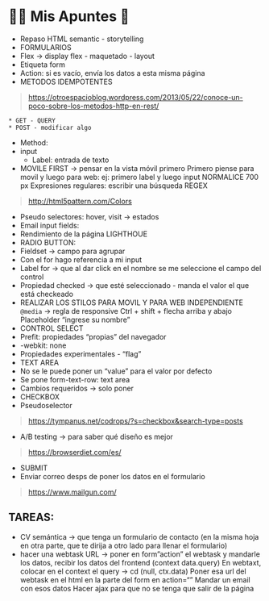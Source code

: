# 🙋🏻 Mis Apuntes 📝

* Repaso HTML semantic - storytelling
* FORMULARIOS
 * Flex -> display flex - maquetado - layout
 * Etiqueta form
 * Action: si es vacío, envía los datos a esta misma página
 * METODOS IDEMPOTENTES
 > https://otroespacioblog.wordpress.com/2013/05/22/conoce-un-poco-sobre-los-metodos-http-en-rest/

    * GET - QUERY
	* POST - modificar algo
* Method:
* input
	* Label: entrada de texto
* MOVILE FIRST -> pensar en la vista móvil primero
  Primero piense para movil y luego para web: ej: primero label y luego input
NORMALICE
700 px
Expresiones regulares: escribir una búsqueda REGEX  
> http://html5pattern.com/Colors
* Pseudo selectores: hover, visit -> estados
 * Email input fields:
 * Rendimiento de la página LIGHTHOUE
* RADIO BUTTON:
 * Fieldset -> campo para agrupar
 * Con el for hago referencia a mi input
 * Label for -> que al dar click en el nombre se me seleccione el campo del control
 * Propiedad checked -> que esté seleccionado - manda el valor el que está checkeado
* REALIZAR LOS STILOS PARA MOVIL Y PARA WEB INDEPENDIENTE
 `@media` -> regla de responsive
Ctrl + shift + flecha arriba y abajo
Placeholder “ingrese su nombre”
* CONTROL SELECT
 * Prefit:  propiedades “propias” del navegador
 * -webkit: none
 * Propiedades experimentales - “flag”
* TEXT AREA
 * No se le puede poner un “value” para el valor por defecto
 * Se pone form-text-row: text area
 * Cambios requeridos -> solo poner
* CHECKBOX
 * Pseudoselector
>https://tympanus.net/codrops/?s=checkbox&search-type=posts
* A/B testing -> para saber qué diseño es mejor
>https://browserdiet.com/es/
* SUBMIT
 * Enviar correo desps de poner los datos en el formulario

 > https://www.mailgun.com/

## TAREAS:
- CV semántica -> que tenga un formulario de contacto (en la misma hoja en otra parte, que te dirija a otro lado para llenar el formulario)
- hacer una webtask URL -> poner en form”action” el webtask y mandarle los datos, recibir los datos del frontend (context data.query)
En webtaxt, colocar en el context el query -> cd (null, ctx.data)
Poner esa url del webtask en el html en la parte del form en action=“”
Mandar un email con esos datos
Hacer ajax para que no se tenga que salir de la página
